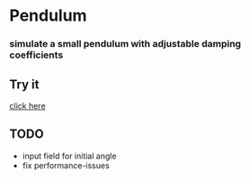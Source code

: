 # Pendulum

### simulate a small pendulum with adjustable damping coefficients

## Try it
[click here](https://jaromaster.github.io/pendulum/)

## TODO
- input field for initial angle
- fix performance-issues